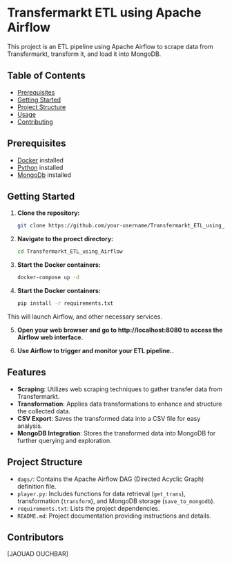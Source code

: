 # Transfermarkt ETL using Apache Airflow

This project is an ETL pipeline using Apache Airflow to scrape data from Transfermarkt, transform it, and load it into MongoDB.

## Table of Contents

- [Prerequisites](#prerequisites)
- [Getting Started](#getting-started)
- [Project Structure](#project-structure)
- [Usage](#usage)
- [Contributing](#contributing)

## Prerequisites

- [Docker](https://docs.docker.com/get-docker/) installed
- [Python](https://www.python.org/downloads/) installed
- [MongoDb](https://www.mongodb.com/try/download/community) installed

## Getting Started

1. **Clone the repository:**

   ```bash
   git clone https://github.com/your-username/Transfermarkt_ETL_using_Airflow.git

2. **Navigate to the proect directory:**

   ```bash
   cd Transfermarkt_ETL_using_Airflow


3. **Start the Docker containers:**

   ```bash
   docker-compose up -d

4. **Start the Docker containers:**

   ```bash
   pip install -r requirements.txt


This will launch Airflow, and other necessary services.

5. **Open your web browser and go to http://localhost:8080 to access the Airflow web interface.**

6. **Use Airflow to trigger and monitor your ETL pipeline..**


## Features

- **Scraping**: Utilizes web scraping techniques to gather transfer data from Transfermarkt.
- **Transformation**: Applies data transformations to enhance and structure the collected data.
- **CSV Export**: Saves the transformed data into a CSV file for easy analysis.
- **MongoDB Integration**: Stores the transformed data into MongoDB for further querying and exploration.

## Project Structure

- `dags/`: Contains the Apache Airflow DAG (Directed Acyclic Graph) definition file.
- `player.py`: Includes functions for data retrieval (`get_trans`), transformation (`transform`), and MongoDB storage (`save_to_mongodb`).
- `requirements.txt`: Lists the project dependencies.
- `README.md`: Project documentation providing instructions and details.


## Contributors
[JAOUAD OUCHBAR]
